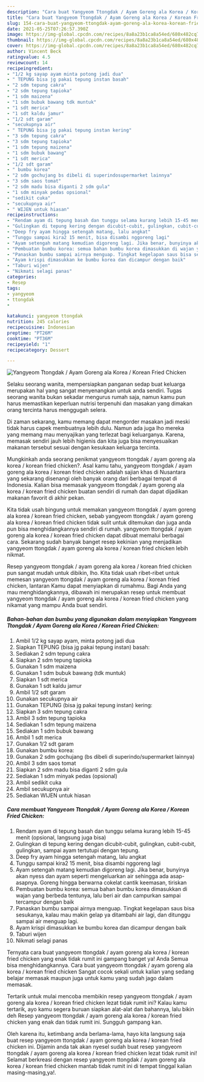 ```yaml
---
description: "Cara buat Yangyeom Ttongdak / Ayam Goreng ala Korea / Korean Fried Chicken Sederhana Untuk Jualan"
title: "Cara buat Yangyeom Ttongdak / Ayam Goreng ala Korea / Korean Fried Chicken Sederhana Untuk Jualan"
slug: 154-cara-buat-yangyeom-ttongdak-ayam-goreng-ala-korea-korean-fried-chicken-sederhana-untuk-jualan
date: 2021-05-25T07:26:57.390Z
image: https://img-global.cpcdn.com/recipes/8a8a23b1ca8a54ed/680x482cq70/yangyeom-ttongdak-ayam-goreng-ala-korea-korean-fried-chicken-foto-resep-utama.jpg
thumbnail: https://img-global.cpcdn.com/recipes/8a8a23b1ca8a54ed/680x482cq70/yangyeom-ttongdak-ayam-goreng-ala-korea-korean-fried-chicken-foto-resep-utama.jpg
cover: https://img-global.cpcdn.com/recipes/8a8a23b1ca8a54ed/680x482cq70/yangyeom-ttongdak-ayam-goreng-ala-korea-korean-fried-chicken-foto-resep-utama.jpg
author: Vincent Beck
ratingvalue: 4.5
reviewcount: 14
recipeingredient:
- "1/2 kg sayap ayam minta potong jadi dua"
- " TEPUNG bisa jg pakai tepung instan basah"
- "2 sdm tepung cakra"
- "2 sdm tepung tapioka"
- "1 sdm maizena"
- "1 sdm bubuk bawang tdk muntuk"
- "1 sdt merica"
- "1 sdt kaldu jamur"
- "1/2 sdt garam"
- "secukupnya air"
- " TEPUNG bisa jg pakai tepung instan kering"
- "3 sdm tepung cakra"
- "3 sdm tepung tapioka"
- "1 sdm tepung maizena"
- "1 sdm bubuk bawang"
- "1 sdt merica"
- "1/2 sdt garam"
- " bumbu korea"
- "2 sdm gochujang bs dibeli di superindosupermarket lainnya"
- "3 sdm saos tomat"
- "2 sdm madu bisa diganti 2 sdm gula"
- "1 sdm minyak pedas opsional"
- "sedikit cuka"
- "secukupnya air"
- " WIJEN untuk hiasan"
recipeinstructions:
- "Rendam ayam di tepung basah dan tunggu selama kurang lebih 15-45 menit (opsional, langsung juga bisa)"
- "Gulingkan di tepung kering dengan dicubit-cubit, gulingkan, cubit-cubit, gulingkan, sampai ayam tertutupi dengan tepung."
- "Deep fry ayam hingga setengah matang, lalu angkat"
- "Tunggu sampai kira2 15 menit, bisa disambi nggoreng lagi"
- "Ayam setengah matang kemudian digoreng lagi. Jika benar, bunyinya akan nyess dan ayam seperti mengeluarkan air sehingga ada asap-asapnya. Goreng hingga berwarna cokelat cantik keemasan, tiriskan"
- "Pembuatan bumbu korea: semua bahan bumbu korea dimasukkan di wajan yang berbeda tentunya, lalu beri air dan campurkan sampai tercampur dengan baik"
- "Panaskan bumbu sampai airnya menguap. Tingkat kegelapan saus bisa sesukanya, kalau mau makin gelap ya ditambahi air lagi, dan ditunggu sampai air menguap lagi."
- "Ayam krispi dimasukkan ke bumbu korea dan dicampur dengan baik"
- "Taburi wijen"
- "Nikmati selagi panas"
categories:
- Resep
tags:
- yangyeom
- ttongdak
- 

katakunci: yangyeom ttongdak  
nutrition: 245 calories
recipecuisine: Indonesian
preptime: "PT26M"
cooktime: "PT36M"
recipeyield: "1"
recipecategory: Dessert

---
```



![Yangyeom Ttongdak / Ayam Goreng ala Korea / Korean Fried Chicken](https://img-global.cpcdn.com/recipes/8a8a23b1ca8a54ed/680x482cq70/yangyeom-ttongdak-ayam-goreng-ala-korea-korean-fried-chicken-foto-resep-utama.jpg)

Selaku seorang wanita, mempersiapkan panganan sedap buat keluarga merupakan hal yang sangat menyenangkan untuk anda sendiri. Tugas seorang  wanita bukan sekadar mengurus rumah saja, namun kamu pun harus memastikan keperluan nutrisi terpenuhi dan masakan yang dimakan orang tercinta harus menggugah selera.

Di zaman  sekarang, kamu memang dapat mengorder masakan jadi meski tidak harus capek membuatnya lebih dulu. Namun ada juga lho mereka yang memang mau menyajikan yang terlezat bagi keluarganya. Karena, memasak sendiri jauh lebih higienis dan kita juga bisa menyesuaikan makanan tersebut sesuai dengan kesukaan keluarga tercinta. 



Mungkinkah anda seorang penikmat yangyeom ttongdak / ayam goreng ala korea / korean fried chicken?. Asal kamu tahu, yangyeom ttongdak / ayam goreng ala korea / korean fried chicken adalah sajian khas di Nusantara yang sekarang disenangi oleh banyak orang dari berbagai tempat di Indonesia. Kalian bisa memasak yangyeom ttongdak / ayam goreng ala korea / korean fried chicken buatan sendiri di rumah dan dapat dijadikan makanan favorit di akhir pekan.

Kita tidak usah bingung untuk memakan yangyeom ttongdak / ayam goreng ala korea / korean fried chicken, sebab yangyeom ttongdak / ayam goreng ala korea / korean fried chicken tidak sulit untuk ditemukan dan juga anda pun bisa menghidangkannya sendiri di rumah. yangyeom ttongdak / ayam goreng ala korea / korean fried chicken dapat dibuat memalui berbagai cara. Sekarang sudah banyak banget resep kekinian yang menjadikan yangyeom ttongdak / ayam goreng ala korea / korean fried chicken lebih nikmat.

Resep yangyeom ttongdak / ayam goreng ala korea / korean fried chicken pun sangat mudah untuk dibikin, lho. Kita tidak usah ribet-ribet untuk memesan yangyeom ttongdak / ayam goreng ala korea / korean fried chicken, lantaran Kamu dapat menyiapkan di rumahmu. Bagi Anda yang mau menghidangkannya, dibawah ini merupakan resep untuk membuat yangyeom ttongdak / ayam goreng ala korea / korean fried chicken yang nikamat yang mampu Anda buat sendiri.

<!--inarticleads1-->

##### Bahan-bahan dan bumbu yang digunakan dalam menyiapkan Yangyeom Ttongdak / Ayam Goreng ala Korea / Korean Fried Chicken:

1. Ambil 1/2 kg sayap ayam, minta potong jadi dua
1. Siapkan  TEPUNG (bisa jg pakai tepung instan) basah:
1. Sediakan 2 sdm tepung cakra
1. Siapkan 2 sdm tepung tapioka
1. Gunakan 1 sdm maizena
1. Gunakan 1 sdm bubuk bawang (tdk muntuk)
1. Siapkan 1 sdt merica
1. Gunakan 1 sdt kaldu jamur
1. Ambil 1/2 sdt garam
1. Gunakan secukupnya air
1. Gunakan  TEPUNG (bisa jg pakai tepung instan) kering:
1. Siapkan 3 sdm tepung cakra
1. Ambil 3 sdm tepung tapioka
1. Sediakan 1 sdm tepung maizena
1. Sediakan 1 sdm bubuk bawang
1. Ambil 1 sdt merica
1. Gunakan 1/2 sdt garam
1. Gunakan  bumbu korea:
1. Gunakan 2 sdm gochujang (bs dibeli di superindo/supermarket lainnya)
1. Ambil 3 sdm saos tomat
1. Siapkan 2 sdm madu bisa diganti 2 sdm gula
1. Sediakan 1 sdm minyak pedas (opsional)
1. Ambil sedikit cuka
1. Ambil secukupnya air
1. Sediakan  WIJEN untuk hiasan




<!--inarticleads2-->

##### Cara membuat Yangyeom Ttongdak / Ayam Goreng ala Korea / Korean Fried Chicken:

1. Rendam ayam di tepung basah dan tunggu selama kurang lebih 15-45 menit (opsional, langsung juga bisa)
1. Gulingkan di tepung kering dengan dicubit-cubit, gulingkan, cubit-cubit, gulingkan, sampai ayam tertutupi dengan tepung.
1. Deep fry ayam hingga setengah matang, lalu angkat
1. Tunggu sampai kira2 15 menit, bisa disambi nggoreng lagi
1. Ayam setengah matang kemudian digoreng lagi. Jika benar, bunyinya akan nyess dan ayam seperti mengeluarkan air sehingga ada asap-asapnya. Goreng hingga berwarna cokelat cantik keemasan, tiriskan
1. Pembuatan bumbu korea: semua bahan bumbu korea dimasukkan di wajan yang berbeda tentunya, lalu beri air dan campurkan sampai tercampur dengan baik
1. Panaskan bumbu sampai airnya menguap. Tingkat kegelapan saus bisa sesukanya, kalau mau makin gelap ya ditambahi air lagi, dan ditunggu sampai air menguap lagi.
1. Ayam krispi dimasukkan ke bumbu korea dan dicampur dengan baik
1. Taburi wijen
1. Nikmati selagi panas




Ternyata cara buat yangyeom ttongdak / ayam goreng ala korea / korean fried chicken yang enak tidak rumit ini gampang banget ya! Anda Semua bisa menghidangkannya. Cara buat yangyeom ttongdak / ayam goreng ala korea / korean fried chicken Sangat cocok sekali untuk kalian yang sedang belajar memasak maupun juga untuk kamu yang sudah jago dalam memasak.

Tertarik untuk mulai mencoba membikin resep yangyeom ttongdak / ayam goreng ala korea / korean fried chicken lezat tidak rumit ini? Kalau kamu tertarik, ayo kamu segera buruan siapkan alat-alat dan bahannya, lalu bikin deh Resep yangyeom ttongdak / ayam goreng ala korea / korean fried chicken yang enak dan tidak rumit ini. Sungguh gampang kan. 

Oleh karena itu, ketimbang anda berlama-lama, hayo kita langsung saja buat resep yangyeom ttongdak / ayam goreng ala korea / korean fried chicken ini. Dijamin anda tak akan nyesel sudah buat resep yangyeom ttongdak / ayam goreng ala korea / korean fried chicken lezat tidak rumit ini! Selamat berkreasi dengan resep yangyeom ttongdak / ayam goreng ala korea / korean fried chicken mantab tidak rumit ini di tempat tinggal kalian masing-masing,ya!.

